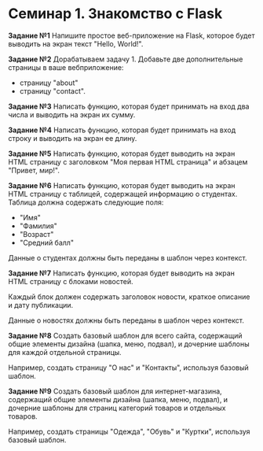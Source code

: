 # **Семинар 1. Знакомство с Flask**


**Задание №1**
Напишите простое веб-приложение на Flask, которое будет выводить на экран текст "Hello, World!".

**Задание №2**
Дорабатываем задачу 1. Добавьте две дополнительные страницы в ваше вебприложение:

* страницу "about"
* страницу "contact".

**Задание №3**
Написать функцию, которая будет принимать на вход два числа и выводить на экран их сумму.


**Задание №4**
Написать функцию, которая будет принимать на вход строку и выводить на экран ее длину.


**Задание №5**
Написать функцию, которая будет выводить на экран HTML страницу с заголовком "Моя первая HTML страница" и абзацем "Привет, мир!".

**Задание №6**
Написать функцию, которая будет выводить на экран HTML страницу с таблицей, содержащей информацию о студентах. Таблица должна содержать следующие поля:

* "Имя"
* "Фамилия"
* "Возраст"
* "Средний балл"

Данные о студентах должны быть переданы в шаблон через контекст.


**Задание №7**
Написать функцию, которая будет выводить на экран HTML страницу с блоками новостей.

Каждый блок должен содержать заголовок новости, краткое описание и дату публикации.

Данные о новостях должны быть переданы в шаблон через контекст.


**Задание №8**
Создать базовый шаблон для всего сайта, содержащий общие элементы дизайна (шапка, меню, подвал), и дочерние шаблоны для каждой отдельной страницы.

Например, создать страницу "О нас" и "Контакты", используя базовый шаблон.


**Задание №9**
Создать базовый шаблон для интернет-магазина, содержащий общие элементы дизайна (шапка, меню, подвал), и дочерние шаблоны для страниц категорий товаров и отдельных товаров.

Например, создать страницы "Одежда", "Обувь" и "Куртки", используя базовый шаблон.